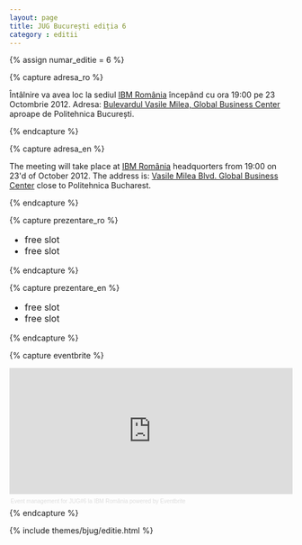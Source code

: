 ```yaml
---
layout: page
title: JUG București ediția 6
category : editii
---
```


{% assign numar_editie = 6 %}

{% capture adresa_ro %}
<p>Întâlnire va avea loc la sediul <a href="http://www.ibm.com/ro/ro/">IBM România</a> începând cu ora 19:00 pe 23 Octombrie 2012.
Adresa: <a href="https://plus.google.com/111741498073646393518/about?gl=RO&hl=en-RO">Bulevardul Vasile Milea, Global Business Center</a>
aproape de Politehnica București.</p>
{% endcapture %}

{% capture adresa_en %}
<p>The meeting will take place at <a href="http://www.ibm.com/ro/ro/">IBM România</a> headquorters from 19:00 on 23'd of October 2012.
The address is: <a href="https://plus.google.com/111741498073646393518/about?gl=RO&hl=en-RO">Vasile Milea Blvd. Global Business Center</a>
close to Politehnica Bucharest.</p>
{% endcapture %}

{% capture prezentare_ro %}
<ul style="font-size: 16px;">
  <li>free slot</li>
  <li>free slot</li>
</ul>
{% endcapture %}

{% capture prezentare_en %}
<ul style="font-size: 16px;">
  <li>free slot</li>
  <li>free slot</li>
</ul>
{% endcapture %}

{% capture eventbrite %}
<div style="width:100%; text-align:left;" ><iframe  src="http://www.eventbrite.com/tickets-external?eid=4543182782&ref=etckt" frameborder="0" height="224" width="100%" vspace="0" hspace="0" marginheight="5" marginwidth="5" scrolling="auto" allowtransparency="true"></iframe><div style="font-family:Helvetica, Arial; font-size:10px; padding:5px 0 5px; margin:2px; width:100%; text-align:left;" ><a style="color:#ddd; text-decoration:none;" target="_blank" href="http://www.eventbrite.com/r/etckt">Event management</a><span style="color:#ddd;"> for </span><a style="color:#ddd; text-decoration:none;" target="_blank" href="http://http://bjug6.eventbrite.com?ref=etckt">JUG#6 la IBM România </a> <span style="color:#ddd;">powered by</span> <a style="color:#ddd; text-decoration:none;" target="_blank" href="http://www.eventbrite.com?ref=etckt">Eventbrite</a></div></div>
{% endcapture %}

{% include themes/bjug/editie.html %}
